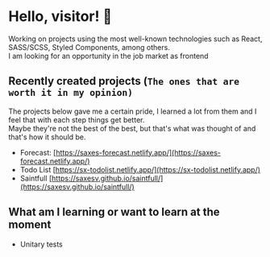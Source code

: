 # Hello, visitor! 🫡

Working on projects using the most well-known technologies such as React, SASS/SCSS, Styled Components, among others.\
I am looking for an opportunity in the job market as frontend

## Recently created projects (`The ones that are worth it in my opinion)`

The projects below gave me a certain pride, I learned a lot from them and I feel that with each step things get better.\
Maybe they're not the best of the best, but that's what was thought of and that's how it should be.

- Forecast: [https://saxes-forecast.netlify.app/](https://saxes-forecast.netlify.app/)
- Todo List [https://sx-todolist.netlify.app/](https://sx-todolist.netlify.app/)
- Saintfull [https://saxesv.github.io/saintfull/](https://saxesv.github.io/saintfull/)

## What am I learning or want to learn at the moment
- Unitary tests
